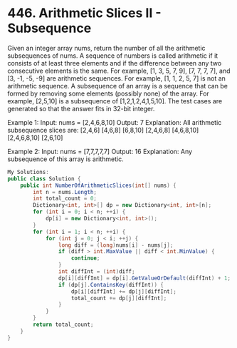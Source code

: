 # 446. Arithmetic Slices II - Subsequence
Given an integer array nums, return the number of all the arithmetic subsequences of nums.
A sequence of numbers is called arithmetic if it consists of at least three elements and if the difference between any two consecutive elements is the same.
For example, [1, 3, 5, 7, 9], [7, 7, 7, 7], and [3, -1, -5, -9] are arithmetic sequences.
For example, [1, 1, 2, 5, 7] is not an arithmetic sequence.
A subsequence of an array is a sequence that can be formed by removing some elements (possibly none) of the array.
For example, [2,5,10] is a subsequence of [1,2,1,2,4,1,5,10].
The test cases are generated so that the answer fits in 32-bit integer.

Example 1:
Input: nums = [2,4,6,8,10]
Output: 7
Explanation: All arithmetic subsequence slices are:
[2,4,6]
[4,6,8]
[6,8,10]
[2,4,6,8]
[4,6,8,10]
[2,4,6,8,10]
[2,6,10]

Example 2:
Input: nums = [7,7,7,7,7]
Output: 16
Explanation: Any subsequence of this array is arithmetic.

```csharp
My Solutions:
public class Solution {
    public int NumberOfArithmeticSlices(int[] nums) {
        int n = nums.Length;
        int total_count = 0;
        Dictionary<int, int>[] dp = new Dictionary<int, int>[n];
        for (int i = 0; i < n; ++i) {
            dp[i] = new Dictionary<int, int>();
        }
        for (int i = 1; i < n; ++i) {
            for (int j = 0; j < i; ++j) {
                long diff = (long)nums[i] - nums[j]; 
                if (diff > int.MaxValue || diff < int.MinValue) {
                    continue; 
                }
                int diffInt = (int)diff;
                dp[i][diffInt] = dp[i].GetValueOrDefault(diffInt) + 1;  
                if (dp[j].ContainsKey(diffInt)) {
                    dp[i][diffInt] += dp[j][diffInt];
                    total_count += dp[j][diffInt];
                }
            }
        }
        return total_count;
    }
}
```
